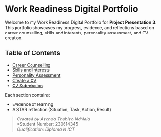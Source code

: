 
# Work Readiness Digital Portfolio

Welcome to my Work Readiness Digital Portfolio for **Project Presentation 3**. This portfolio showcases my progress, evidence, and reflections based on career counselling, skills and interests, personality assessment, and CV creation.

## Table of Contents
- [Career Counselling](career_counselling.md)
- [Skills and Interests](skills_and_interests.md)
- [Personality Assessment](personality_assessment.md)
- [Create a CV](cv.md)
- [CV Submission](cv_submission.md)

Each section contains:
- Evidence of learning
- A STAR reflection (Situation, Task, Action, Result)

> *Created by Asanda Thabiso Ndhlela*  
> *Student Number: 230614345  
> *Qualification: Diploma in ICT*
